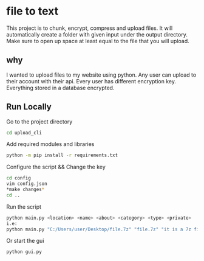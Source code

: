
# file to text

This project is to chunk, encrypt, compress and upload files.
It will automatically create a folder with given input under the output directory.
Make sure to open up space at least equal to the file that you will upload.


## why

I wanted to upload files to my website using python.
Any user can upload to their account with their api.
Every user has different encryption key. Everything stored in a database encrypted.


## Run Locally

Go to the project directory
```bash
cd upload_cli
```

Add required modules and libraries
```bash
python -m pip install -r requirements.txt
```

Configure the script && Change the key
```bash
cd config
vim config.json
*make changes*
cd ..
```

Run the script
```bash
python main.py <location> <name> <about> <category> <type> <private>
i.e:
python main.py "C:/Users/user/Desktop/file.7z" "file.7z" "it is a 7z file" "main/" "other" "1"
```
Or start the gui
```bash
python gui.py
```
